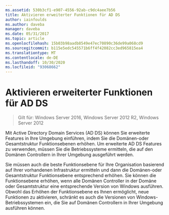 ```yaml
---
ms.assetid: 530b3cf1-e907-4556-92ab-c9dc4aee7b56
title: Aktivieren erweiterter Funktionen für AD DS
author: iainfoulds
ms.author: daveba
manager: daveba
ms.date: 05/31/2017
ms.topic: article
ms.openlocfilehash: 15b03b98aadb8549e47ec70890c36de99a068cd9
ms.sourcegitcommit: b115e5edc545571b6ff4f42082cc3ed965815ea4
ms.translationtype: MT
ms.contentlocale: de-DE
ms.lasthandoff: 10/30/2020
ms.locfileid: "93068662"
---
```

# <a name="enabling-advanced-features-for-ad-ds"></a>Aktivieren erweiterter Funktionen für AD DS

>Gilt für: Windows Server 2016, Windows Server 2012 R2, Windows Server 2012

Mit Active Directory Domain Services (AD DS) können Sie erweiterte Features in Ihre Umgebung einführen, indem Sie die Domänen-oder Gesamtstruktur Funktionsebenen erhöhen. Um erweiterte AD DS Features zu verwenden, müssen Sie die Betriebssysteme ermitteln, die auf den Domänen Controllern in Ihrer Umgebung ausgeführt werden.

Sie müssen auch die beste Funktionsebene für Ihre Organisation basierend auf Ihrer vorhandenen Infrastruktur ermitteln und dann die Domänen-oder Gesamtstruktur Funktionsebene entsprechend erhöhen. Sie können die Funktionsebene erhöhen, wenn alle Domänen Controller in der Domäne oder Gesamtstruktur eine entsprechende Version von Windows ausführen. Obwohl das Erhöhen der Funktionsebene es Ihnen ermöglicht, neue Funktionen zu aktivieren, schränkt es auch die Versionen von Windows-Betriebssystemen ein, die Sie auf Domänen Controllern in Ihrer Umgebung ausführen können.




